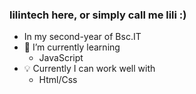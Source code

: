 ### lilintech here, or simply call me lili :)

* In my second-year of Bsc.IT
* 🔭 I’m currently learning 
    * JavaScript
* 💡 Currently I can work well with
  * Html/Css

